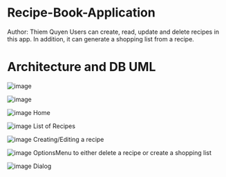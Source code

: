# Recipe-Book-Application
Author: Thiem Quyen
Users can create, read, update and delete recipes in this app. In addition, it can generate a shopping list from a recipe.

# Architecture and DB UML
![image](https://github.com/dtquyen1199/Recipe-Book-Application/assets/88473863/4c918f49-7ec5-46f2-a5a2-eb27061cb031)

![image](https://github.com/dtquyen1199/Recipe-Book-Application/assets/88473863/d46d8241-8275-4896-9aba-1bc2a36de836)

![image](https://github.com/dtquyen1199/Recipe-Book-Application/assets/88473863/db3dcac6-ef7a-46de-ad52-1deb549e61ce)
Home

![image](https://github.com/dtquyen1199/Recipe-Book-Application/assets/88473863/023396c7-b8fc-41be-a5dc-45ef39c98627)
List of Recipes

![image](https://github.com/dtquyen1199/Recipe-Book-Application/assets/88473863/0a4468ac-195b-4b0e-89f7-64fa4522fa63)
Creating/Editing a recipe

![image](https://github.com/dtquyen1199/Recipe-Book-Application/assets/88473863/b9cfa3bc-abda-41ea-80e9-d163ae90cc16)
OptionsMenu to either delete a recipe or create a shopping list 

![image](https://github.com/dtquyen1199/Recipe-Book-Application/assets/88473863/dc4e3a13-c028-42aa-a27d-037e98bb7769)
Dialog
